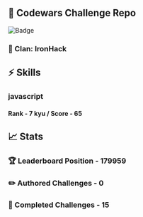 ## :trident: Codewars Challenge Repo
![Badge](https://www.codewars.com/users/scottworks/badges/large)
### :wolf: Clan: IronHack
## :zap: Skills
### javascript
#### Rank - 7 kyu / Score - 65

## :chart_with_upwards_trend: Stats
### :trophy: Leaderboard Position - 179959
### :pencil2: Authored Challenges - 0
### :muscle: Completed Challenges - 15
